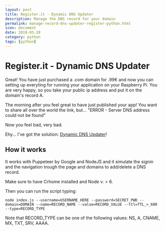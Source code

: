 ```yaml
---
layout: post
title: Register.it - Dynamic DNS Updater
description: Manage the DNS record for your domain
permalink: manage-record-dns-updater-register-python.html
icon: document
date: 2019-03-28
category: python
tags: [python]
---
```


# Register.it - Dynamic DNS Updater

Great! You have just purchased a .com domain for .99€ and now you can setting up everyting for running your application on your Raspberry Pi.
You are very happy, so you take your public ip address and put it on the domain's record A.

The morning after you feel great to have just published your app!
You want to share all over the world the link, but... "ERROR - Server DNS address could not be found"

Now you feel bad, very bad.

Ehy... I've got the solution: [Dynamic DNS Updater](https://github.com/TheJoin95/Register.it-Dynamic-DNS-Updater)!

## How it works

It works with Puppeteer by Google and NodeJS and it simulate the signin and the navigation trough the page and domains to add/delete a DNS record.

Make sure to have Crhome installed and Node v. > 6.

Then you can run the script typing:
```
node index.js --username=USERNAME_HERE --password=SECRET_PWD --domain=DOMAIN --name=RECORD_NAME --value=RECORD_VALUE --ttl=TTL_>_600 --type=RECORD_TYPE
```

Note that RECORD_TYPE can be one of the following values: NS, A, CNAME, MX, TXT, SRV, AAAA.


